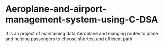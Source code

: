 # Aeroplane-and-airport-management-system-using-C-DSA
It is an project of maintaining data Aeroplane and manging routes to plane and helping passengers to choose shortest and efficient path
